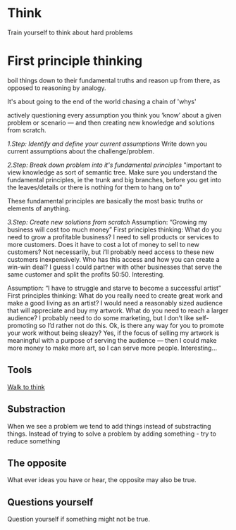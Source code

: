 # Think

Train yourself to think about hard problems

# First principle thinking
boil things down to their fundamental truths and reason up from there, as opposed to reasoning by analogy.

It's about going to the end of the world chasing a chain of 'whys'

actively questioning every assumption you think you ‘know’ about a given
problem or scenario — and then creating new knowledge and solutions
from scratch.

*1.Step: Identify and define your current assumptions*
Write down you current assumptions about the challenge/problem.

*2.Step: Break down problem into it's fundamental principles*
"important to view knowledge as sort of semantic tree. Make sure
you understand the fundamental principles, ie the trunk and big
branches, before you get into the leaves/details or there is nothing for
them to hang on to"

These fundamental principles are basically the most basic truths or
elements of anything.

*3.Step: Create new solutions from scratch*
Assumption: “Growing my business will cost too much money”
First principles thinking:
What do you need to grow a profitable business? I need to sell products or services to more customers. Does it have to cost a lot of money to sell to new customers? Not
necessarily, but i’ll probably need access to these new customers
inexpensively.
Who has this access and how you can create a win-win deal? I guess I
could partner with other businesses that serve the same customer and
split the profits 50:50. Interesting.

Assumption: “I have to struggle and starve to become a successful
artist”
First principles thinking:
What do you really need to create great work and make a good living as an
artist? I would need a reasonably sized audience that will appreciate and
buy my artwork.
What do you need to reach a larger audience? I probably need to do some
marketing, but I don’t like self-promoting so I’d rather not do this.
Ok, is there any way for you to promote your work without being sleazy?
Yes, if the focus of selling my artwork is meaningful with a purpose of
serving the audience — then I could make more money to make more art,
so I can serve more people. Interesting…

## Tools
[Walk to think](../Tools/ThinkWalk.md)


## Substraction
When we see a problem we tend to add things instead of substracting things.
Instead of trying to solve a problem by adding something - try to reduce something

## The opposite
What ever ideas you have or hear, the opposite may also be true.

## Questions yourself
Question yourself if something might not be true.